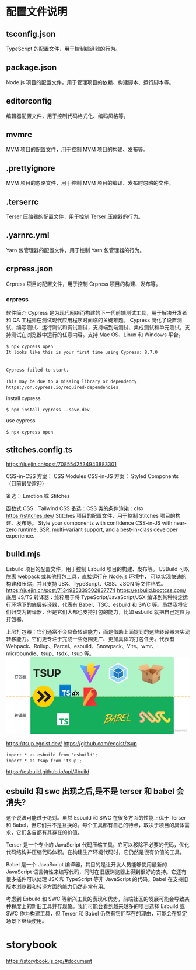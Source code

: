 # 配置文件说明

## tsconfig.json

TypeScript 的配置文件，用于控制编译器的行为。

## package.json

Node.js 项目的配置文件，用于管理项目的依赖、构建脚本、运行脚本等。

## editorconfig

编辑器配置文件，用于控制代码格式化、编码风格等。

## mvmrc

MVM 项目的配置文件，用于控制 MVM 项目的构建、发布等。

## .prettyignore

MVM 项目的忽略文件，用于控制 MVM 项目的编译、发布时忽略的文件。

## .terserrc

Terser 压缩器的配置文件，用于控制 Terser 压缩器的行为。

## .yarnrc.yml

Yarn 包管理器的配置文件，用于控制 Yarn 包管理器的行为。

## crpress.json

Crpress 项目的配置文件，用于控制 Crpress 项目的构建、发布等。

### crpress

软件简介
Cypress 是为现代网络而构建的下一代前端测试工具，用于解决开发者和 QA 工程师在测试现代应用程序时面临的关键难题。
Cypress 简化了设置测试、编写测试、运行测试和调试测试，支持端到端测试、集成测试和单元测试，支持测试在浏览器中运行的任意内容。支持 Mac OS、Linux 和 Windows 平台。

```agsl
$ npx cypress open
It looks like this is your first time using Cypress: 8.7.0


Cypress failed to start.

This may be due to a missing library or dependency. https://on.cypress.io/required-dependencies

```

install cypress

```agsl
$ npm install cypress --save-dev
```

use cypress

```agsl
$ npx cypress open
```

## stitches.config.ts

https://juejin.cn/post/7085542534943883301

CSS-in-CSS 方案： CSS Modules
CSS-in-JS 方案： Styled Components （目前最受欢迎）

备选： Emotion 或 Stitches

函数式 CSS：Tailwind CSS
备选：CSS 类的条件渲染：clsx
https://stitches.dev/
Stitches 项目的配置文件，用于控制 Stitches 项目的构建、发布等。
Style your components with confidence
CSS-in-JS with near-zero runtime, SSR, multi-variant support, and a best-in-class developer experience.

## build.mjs

Esbuild 项目的配置文件，用于控制 Esbuild 项目的构建、发布等。
ESBuild 可以脱离 webpack 或其他打包工具，直接运行在 Node.js 环境中，
可以实现快速的构建和压缩，并且支持 JSX、TypeScript、CSS、JSON 等文件格式。
https://juejin.cn/post/7134925339502837774
https://esbuild.bootcss.com/
底层 JS/TS 转译器：纯粹用于将 TypeScript/JavaScript/JSX 编译到某种特定运行环境下的底层转译器，代表有 Babel、TSC、esbuild 和 SWC 等。虽然我将它们归类为转译器，但是它们大都也支持打包的能力，比如 esbuild 就把自己定位为打包器。

上层打包器：它们通常不会具备转译能力，而是借助上面提到的这些转译器来实现转移能力。它们更专注于完成一些范围更广、更加具体的打包任务。代表有 Webpack、Rollup、Parcel、esbuild、Snowpack、Vite、wmr、microbundle、tsup、tsdx、tsup 等。
![package.png](package.png)

https://tsup.egoist.dev/
https://github.com/egoist/tsup

```agsl
import * as esbuild from 'esbuild';
import * as tsup from 'tsup';
```

https://esbuild.github.io/api/#build

## esbuild 和 swc 出现之后,是不是 terser 和 babel 会消失?

这个说法可能过于绝对。虽然 Esbuild 和 SWC 在很多方面的性能上优于 Terser 和 Babel，但它们并不是互换的。每个工具都有自己的特点，取决于项目的具体需求，它们各自都有其存在的价值。

Terser 是一个专业的 JavaScript 代码压缩工具。它可以移除不必要的代码，优化代码结构并压缩代码体积。在构建生产环境代码时，它仍然是很有价值的工具。

Babel 是一个 JavaScript 编译器，其目的是让开发人员能够使用最新的 JavaScript 语言特性来编写代码，同时在旧版浏览器上得到很好的支持。它还有很多插件可以处理 JSX 和 TypeScript 等非 JavaScript 的代码。Babel 在支持旧版本浏览器和转译方面的能力仍然非常有用。

考虑到 Esbuild 和 SWC 等新兴工具的表现和优势，前端社区的发展可能会导致某种程度上的新旧工具并存现象。我们可能会看到越来越多的项目选择 Esbuild 或 SWC 作为构建工具，但 Terser 和 Babel 仍然有它们存在的理由，可能会在特定场景下继续使用。

# storybook

https://storybook.js.org/#document
